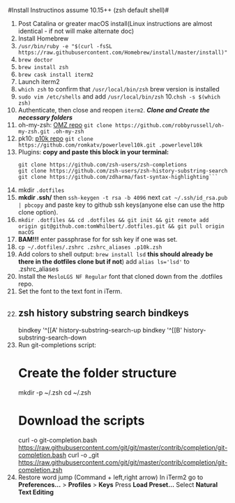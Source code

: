 #Install Instructinos assume 10.15++ (zsh default shell)#

1. Post Catalina or greater macOS install(Linux instructions are almost identical - if not will make alternate doc)
2. Install Homebrew 
3. `/usr/bin/ruby -e "$(curl -fsSL https://raw.githubusercontent.com/Homebrew/install/master/install)"`
4. `brew doctor`
5. `brew install zsh`
6. `brew cask install iterm2`
7. Launch iterm2
8. `which zsh` to confirm that `/usr/local/bin/zsh` brew version is installed
9. `sudo vim /etc/shells` and add `/usr/local/bin/zsh`
10.`chsh -s $(which zsh)`
11. Authenticate, then close and reopen `iterm2`.
    ***Clone and Create the necessary folders***  
12. oh-my-zsh: [OMZ repo](~https://github.com/robbyrussell/oh-my-zsh~)
  `git clone https://github.com/robbyrussell/oh-my-zsh.git .oh-my-zsh`
13. pk10: [p10k repo](~https://github.com/romkatv/powerlevel10k~)
    `git clone https://github.com/romkatv/powerlevel10k.git .powerlevel10k`
14. Plugins: **copy and paste this block in your terminal:**
    ```mkdir .plugins && cd .plugins
    git clone https://github.com/zsh-users/zsh-completions 
    git clone https://github.com/zsh-users/zsh-history-substring-search 
    git clone https://github.com/zdharma/fast-syntax-highlighting```
15.  mkdir `.dotfiles` 
16.  **mkdir .ssh/** then `ssh-keygen -t rsa -b 4096` next `cat ~/.ssh/id_rsa.pub | pbcopy` and paste key to github ssh keys(anyone else can use the http         clone option).
17.  `mkdir .dotfiles && cd .dotfiles && git init && git remote add origin git@github.com:tomWhilbert/.dotfiles.git && git pull origin macOS`
18.  **BAM!!!** enter passphrase for for ssh key if one was set.
19.  `cp ~/.dotfiles/.zshrc .zshrc_aliases .p10k.zsh`
20. Add colors to shell output:  `brew install lsd`  **this should already be there in the dotfiles clone but if not**) add `alias ls='lsd'` to                .zshrc_aliases 
21. Install the `MesloLGS NF Regular` font that cloned down from the .dotfiles repo.
22. Set the font to the text font in iTerm.
23. ##  zsh history substring search bindkeys ##
    bindkey '^[[A' history-substring-search-up
    bindkey '^[[B' history-substring-search-down
24. Run git-completions script:
    # Create the folder structure
    mkdir -p ~/.zsh
    cd ~/.zsh
    # Download the scripts
    curl -o git-completion.bash https://raw.githubusercontent.com/git/git/master/contrib/completion/git-completion.bash
    curl -o _git https://raw.githubusercontent.com/git/git/master/contrib/completion/git-completion.zsh
25. Restore word jump (Command + left,right arrow) 
    In iTerm2 go  to **Preferences…** > **Profiles** > **Keys**
    Press **Load Preset…**
    Select **Natural Text Editing**
